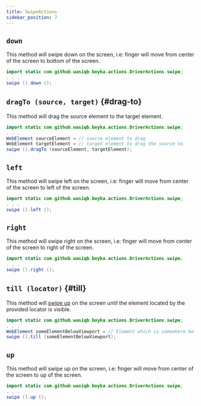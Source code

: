 ```yaml
---
title: SwipeActions
sidebar_position: 7
---
```


## `down`

This method will swipe down on the screen, i.e: finger will move from center of the screen to bottom of the screen.

```java
import static com.github.wasiqb.boyka.actions.DriverActions.swipe;
. . .
swipe ().down ();
```

## `dragTo (source, target)` {#drag-to}

This method will drag the source element to the target element.

```java
import static com.github.wasiqb.boyka.actions.DriverActions.swipe;
. . .
WebElement sourceElement = // source element to drag
WebElement targetElement = // target element to drag the source to
swipe ().dragTo (sourceElement, targetElement);
```

## `left`

This method will swipe left on the screen, i.e: finger will move from center of the screen to left of the screen.

```java
import static com.github.wasiqb.boyka.actions.DriverActions.swipe;
. . .
swipe ().left ();
```

## `right`

This method will swipe right on the screen, i.e: finger will move from center of the screen to right of the screen.

```java
import static com.github.wasiqb.boyka.actions.DriverActions.swipe;
. . .
swipe ().right ();
```

## `till (locator)` {#till}

This method will [swipe up](#up) on the screen until the element located by the provided locator is visible.

```java
import static com.github.wasiqb.boyka.actions.DriverActions.swipe;
. . .
WebElement someElementBelowViewport = // Element which is somewhere below the viewport.
swipe ().till (someElementBelowViewport);
```

## `up`

This method will swipe up on the screen, i.e: finger will move from center of the screen to up of the screen.

```java
import static com.github.wasiqb.boyka.actions.DriverActions.swipe;
. . .
swipe ().up ();
```
